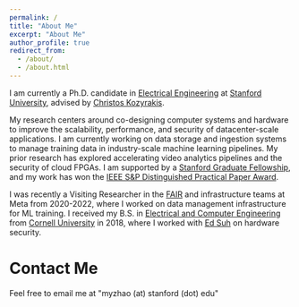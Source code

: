 ```yaml
---
permalink: /
title: "About Me"
excerpt: "About Me"
author_profile: true
redirect_from: 
  - /about/
  - /about.html
---
```


I am currently a Ph.D. candidate in [Electrical Engineering](https://ee.stanford.edu) at [Stanford University](https://www.stanford.edu), advised by [Christos Kozyrakis](https://web.stanford.edu/~kozyraki/).

My research centers around co-designing computer systems and hardware to improve the scalability, performance, and security of datacenter-scale applications.
I am currently working on data storage and ingestion systems to manage training data in industry-scale machine learning pipelines.
My prior research has explored accelerating video analytics pipelines and the security of cloud FPGAs.
I am supported by a [Stanford Graduate Fellowship](https://vpge.stanford.edu/fellowships-funding/sgf/details), and my work has won the [IEEE S&P Distinguished Practical Paper Award](https://www.ieee-security.org/TC/SP2018/awards.html).

I was recently a Visiting Researcher in the [FAIR](https://ai.facebook.com) and infrastructure teams at Meta from 2020-2022, where I worked on data management infrastructure for ML training.
I received my B.S. in [Electrical and Computer Engineering](https://www.ece.cornell.edu/ece) from [Cornell University](https://www.cornell.edu) in 2018, where I worked with [Ed Suh](https://tsg.ece.cornell.edu/people/g-edward-suh/) on hardware security.


Contact Me
======
Feel free to email me at "myzhao (at) stanford (dot) edu"